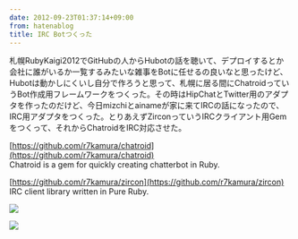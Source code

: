 ```yaml
---
date: 2012-09-23T01:37:14+09:00
from: hatenablog
title: IRC Botつくった
---
```

札幌RubyKaigi2012でGitHubの人からHubotの話を聴いて、デプロイするとか会社に誰がいるか一覧するみたいな雑事をBotに任せるの良いなと思ったけど、Hubotは動かしにくいし自分で作ろうと思って、札幌に居る間にChatroidっていうBot作成用フレームワークをつくった。その時はHipChatとTwitter用のアダプタを作ったのだけど、今日mizchiとainameが家に来てIRCの話になったので、IRC用アダプタをつくった。とりあえずZirconっていうIRCクライアント用Gemをつくって、それからChatroidをIRC対応させた。

  

[https://github.com/r7kamura/chatroid](https://github.com/r7kamura/chatroid)  
Chatroid is a gem for quickly creating chatterbot in Ruby.

[https://github.com/r7kamura/zircon](https://github.com/r7kamura/zircon)  
IRC client library written in Pure Ruby.

  
  

![](http://dl.dropbox.com/u/5978869/image/20120923_013243.png)

![](http://dl.dropbox.com/u/5978869/image/20120923_021611.png)

